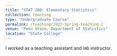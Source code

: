 ```yaml
---
title: "STAT 200: Elementary Statistics"
collection: teaching
type: "Undergraduate Course"
permalink: /teaching/2022-Spring-teaching-1
venue: "Penn State, Department of Statistics" 
location: "State College"
---
```


I worked as a teaching assistant and lab instructor.

